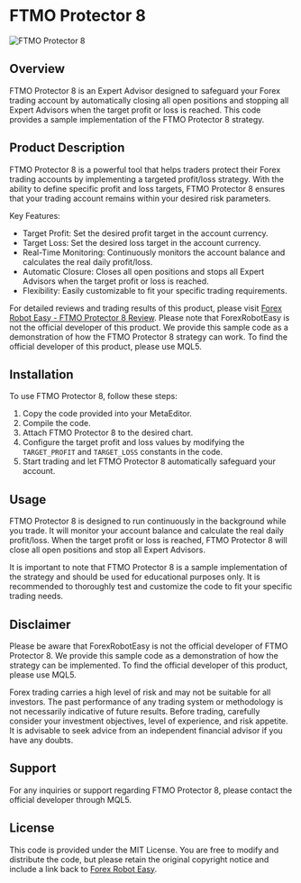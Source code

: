 # FTMO Protector 8

![FTMO Protector 8](https://forexroboteasy.com/wp-content/uploads/2022/01/ftmo-protector-8-review.jpg)

## Overview
FTMO Protector 8 is an Expert Advisor designed to safeguard your Forex trading account by automatically closing all open positions and stopping all Expert Advisors when the target profit or loss is reached. This code provides a sample implementation of the FTMO Protector 8 strategy.

## Product Description
FTMO Protector 8 is a powerful tool that helps traders protect their Forex trading accounts by implementing a targeted profit/loss strategy. With the ability to define specific profit and loss targets, FTMO Protector 8 ensures that your trading account remains within your desired risk parameters.

Key Features:
- Target Profit: Set the desired profit target in the account currency.
- Target Loss: Set the desired loss target in the account currency.
- Real-Time Monitoring: Continuously monitors the account balance and calculates the real daily profit/loss.
- Automatic Closure: Closes all open positions and stops all Expert Advisors when the target profit or loss is reached.
- Flexibility: Easily customizable to fit your specific trading requirements.

For detailed reviews and trading results of this product, please visit [Forex Robot Easy - FTMO Protector 8 Review](https://forexroboteasy.com/forex-robot-review/ftmo-protector-8-review-safeguard-your-forex-account/). Please note that ForexRobotEasy is not the official developer of this product. We provide this sample code as a demonstration of how the FTMO Protector 8 strategy can work. To find the official developer of this product, please use MQL5.

## Installation
To use FTMO Protector 8, follow these steps:

1. Copy the code provided into your MetaEditor.
2. Compile the code.
3. Attach FTMO Protector 8 to the desired chart.
4. Configure the target profit and loss values by modifying the `TARGET_PROFIT` and `TARGET_LOSS` constants in the code.
5. Start trading and let FTMO Protector 8 automatically safeguard your account.

## Usage
FTMO Protector 8 is designed to run continuously in the background while you trade. It will monitor your account balance and calculate the real daily profit/loss. When the target profit or loss is reached, FTMO Protector 8 will close all open positions and stop all Expert Advisors.

It is important to note that FTMO Protector 8 is a sample implementation of the strategy and should be used for educational purposes only. It is recommended to thoroughly test and customize the code to fit your specific trading needs.

## Disclaimer
Please be aware that ForexRobotEasy is not the official developer of FTMO Protector 8. We provide this sample code as a demonstration of how the strategy can be implemented. To find the official developer of this product, please use MQL5.

Forex trading carries a high level of risk and may not be suitable for all investors. The past performance of any trading system or methodology is not necessarily indicative of future results. Before trading, carefully consider your investment objectives, level of experience, and risk appetite. It is advisable to seek advice from an independent financial advisor if you have any doubts.

## Support
For any inquiries or support regarding FTMO Protector 8, please contact the official developer through MQL5.

## License
This code is provided under the MIT License. You are free to modify and distribute the code, but please retain the original copyright notice and include a link back to [Forex Robot Easy](https://forexroboteasy.com).
